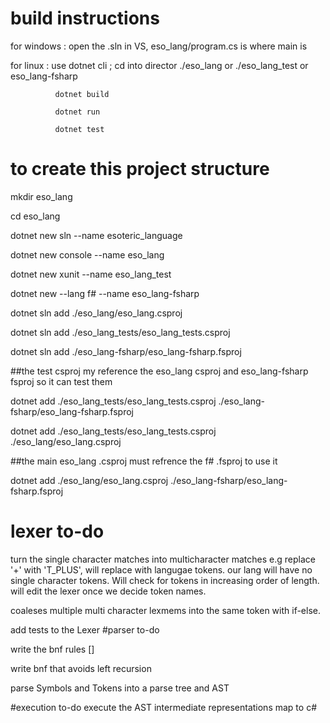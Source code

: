 # build instructions
 for windows : open the .sln in VS,  eso_lang/program.cs is where main is

 for linux : use dotnet cli ; cd into director ./eso_lang or ./eso_lang_test or eso_lang-fsharp

              dotnet build

              dotnet run

              dotnet test
              
# to create this project structure

mkdir eso_lang  

cd eso_lang

dotnet new sln --name esoteric_language

dotnet new console --name eso_lang

dotnet new xunit --name eso_lang_test

dotnet new --lang f# --name eso_lang-fsharp

dotnet sln add ./eso_lang/eso_lang.csproj

dotnet sln add ./eso_lang_tests/eso_lang_tests.csproj

dotnet sln add ./eso_lang-fsharp/eso_lang-fsharp.fsproj

##the test csproj my reference the eso_lang csproj and eso_lang-fsharp fsproj so it can test them

dotnet add ./eso_lang_tests/eso_lang_tests.csproj ./eso_lang-fsharp/eso_lang-fsharp.fsproj

dotnet add ./eso_lang_tests/eso_lang_tests.csproj ./eso_lang/eso_lang.csproj

##the main eso_lang .csproj must refrence the f# .fsproj to use it

dotnet add  ./eso_lang/eso_lang.csproj  ./eso_lang-fsharp/eso_lang-fsharp.fsproj

# lexer to-do
turn the single character matches into multicharacter matches e.g replace '+' with 'T_PLUS', will replace with langugae tokens. our lang will have no single character tokens. Will check for tokens in increasing order of length.
will edit the lexer once we decide token names.


coaleses multiple multi character lexmems into the same token with if-else.

add tests to the Lexer
#parser to-do

write the bnf rules []

write bnf that avoids left recursion

parse Symbols and Tokens into a parse tree and AST

#execution to-do
execute the AST
intermediate representations
map to c#
